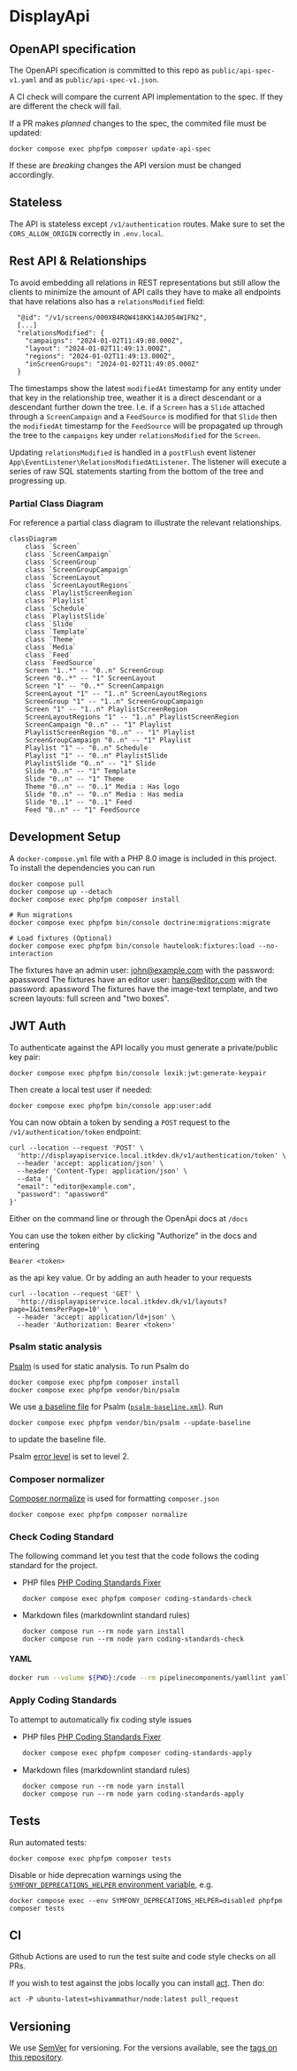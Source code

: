 # DisplayApi

## OpenAPI specification

The OpenAPI specification is committed to this repo as `public/api-spec-v1.yaml`
and as `public/api-spec-v1.json`.

A CI check will compare the current API implementation to the spec. If they
are different the check will fail.

If a PR makes _planned_ changes to the spec, the commited file must be updated:

```shell
docker compose exec phpfpm composer update-api-spec
```

If these are _breaking_ changes the API version must be changed accordingly.

## Stateless

The API is stateless except `/v1/authentication` routes.
Make sure to set the `CORS_ALLOW_ORIGIN` correctly in `.env.local`.

## Rest API & Relationships
To avoid embedding all relations in REST representations but still allow the clients to minimize the amount of API calls
they have to make all endpoints that have relations also has a `relationsModified` field:
```
  "@id": "/v1/screens/000XB4RQW418KK14AJ054W1FN2",
  [...]
  "relationsModified": {
    "campaigns": "2024-01-02T11:49:08.000Z",
    "layout": "2024-01-02T11:49:13.000Z",
    "regions": "2024-01-02T11:49:13.000Z",
    "inScreenGroups": "2024-01-02T11:49:05.000Z"
  }
```
The timestamps show the latest `modifiedAt` timestamp for any entity under that key in the relationship tree, weather it
is a direct descendant or a descendant further down the tree. I.e. if a `Screen` has a `Slide` attached through a
`ScreenCampaign` and a `FeedSource` is modified for that `Slide` then the `modifiedAt` timestamp for the `FeedSource`
will be propagated up through the tree to the `campaigns` key under `relationsModified` for the `Screen`.

Updating `relationsModified` is handled in a `postFlush` event listener `App\EventListener\RelationsModifiedAtListener`.
The listener will execute a series of raw SQL statements starting from the bottom of the tree and progressing up.

### Partial Class Diagram
For reference a partial class diagram to illustrate the relevant relationships.

```mermaid
classDiagram
    class `Screen`
    class `ScreenCampaign`
    class `ScreenGroup`
    class `ScreenGroupCampaign`
    class `ScreenLayout`
    class `ScreenLayoutRegions`
    class `PlaylistScreenRegion`
    class `Playlist`
    class `Schedule`
    class `PlaylistSlide`
    class `Slide`
    class `Template`
    class `Theme`
    class `Media`
    class `Feed`
    class `FeedSource`
    Screen "1..*" -- "0..n" ScreenGroup
    Screen "0..*" -- "1" ScreenLayout
    Screen "1" -- "0..*" ScreenCampaign
    ScreenLayout "1" -- "1..n" ScreenLayoutRegions
    ScreenGroup "1" -- "1..n" ScreenGroupCampaign
    Screen "1" -- "1..n" PlaylistScreenRegion
    ScreenLayoutRegions "1" -- "1..n" PlaylistScreenRegion
    ScreenCampaign "0..n" -- "1" Playlist
    PlaylistScreenRegion "0..n" -- "1" Playlist
    ScreenGroupCampaign "0..n" -- "1" Playlist
    Playlist "1" -- "0..n" Schedule
    Playlist "1" -- "0..n" PlaylistSlide
    PlaylistSlide "0..n" -- "1" Slide
    Slide "0..n" -- "1" Template
    Slide "0..n" -- "1" Theme
    Theme "0..n" -- "0..1" Media : Has logo
    Slide "0..n" -- "0..n" Media : Has media
    Slide "0..1" -- "0..1" Feed
    Feed "0..n" -- "1" FeedSource
```

## Development Setup

A `docker-compose.yml` file with a PHP 8.0 image is included in this project.
To install the dependencies you can run

```shell
docker compose pull
docker compose up --detach
docker compose exec phpfpm composer install

# Run migrations
docker compose exec phpfpm bin/console doctrine:migrations:migrate

# Load fixtures (Optional)
docker compose exec phpfpm bin/console hautelook:fixtures:load --no-interaction
```

The fixtures have an admin user: john@example.com with the password: apassword
The fixtures have an editor user: hans@editor.com with the password: apassword
The fixtures have the image-text template, and two screen layouts:
full screen and "two boxes".

## JWT Auth

To authenticate against the API locally you must generate a private/public key pair:

```shell
docker compose exec phpfpm bin/console lexik:jwt:generate-keypair
```

Then create a local test user if needed:

```shell
docker compose exec phpfpm bin/console app:user:add
```

You can now obtain a token by sending a `POST` request to the
`/v1/authentication/token` endpoint:

```curl
curl --location --request 'POST' \
  'http://displayapiservice.local.itkdev.dk/v1/authentication/token' \
  --header 'accept: application/json' \
  --header 'Content-Type: application/json' \
  --data '{
  "email": "editor@example.com",
  "password": "apassword"
}'
```

Either on the command line or through the OpenApi docs at `/docs`

You can use the token either by clicking "Authorize" in the docs and entering

```curl
Bearer <token>
```

as the api key value. Or by adding an auth header to your requests

```curl
curl --location --request 'GET' \
  'http://displayapiservice.local.itkdev.dk/v1/layouts?page=1&itemsPerPage=10' \
  --header 'accept: application/ld+json' \
  --header 'Authorization: Bearer <token>'
```

### Psalm static analysis

[Psalm](https://psalm.dev/) is used for static analysis. To run
Psalm do

```shell
docker compose exec phpfpm composer install
docker compose exec phpfpm vendor/bin/psalm
```

We use [a baseline file](https://psalm.dev/docs/running_psalm/dealing_with_code_issues/#using-a-baseline-file) for Psalm
([`psalm-baseline.xml`](psalm-baseline.xml)). Run

```shell
docker compose exec phpfpm vendor/bin/psalm --update-baseline
```

to update the baseline file.

Psalm [error level](https://psalm.dev/docs/running_psalm/error_levels/) is set
to level 2.

### Composer normalizer

[Composer normalize](https://github.com/ergebnis/composer-normalize) is used for
formatting `composer.json`

```shell
docker compose exec phpfpm composer normalize
```

### Check Coding Standard

The following command let you test that the code follows
the coding standard for the project.

* PHP files [PHP Coding Standards Fixer](https://cs.symfony.com/)

    ```shell
    docker compose exec phpfpm composer coding-standards-check
    ```

* Markdown files (markdownlint standard rules)

    ```shell
    docker compose run --rm node yarn install
    docker compose run --rm node yarn coding-standards-check
    ```

#### YAML

```sh
docker run --volume ${PWD}:/code --rm pipelinecomponents/yamllint yamllint config/api_platform
```

### Apply Coding Standards

To attempt to automatically fix coding style issues

* PHP files [PHP Coding Standards Fixer](https://cs.symfony.com/)

    ```sh
    docker compose exec phpfpm composer coding-standards-apply
    ```

* Markdown files (markdownlint standard rules)

    ```shell
    docker compose run --rm node yarn install
    docker compose run --rm node yarn coding-standards-apply
    ```

## Tests

Run automated tests:

```shell
docker compose exec phpfpm composer tests
```

Disable or hide deprecation warnings using the [`SYMFONY_DEPRECATIONS_HELPER` environment
variable](https://symfony.com/doc/current/components/phpunit_bridge.html#configuration), e.g.

```shell
docker compose exec --env SYMFONY_DEPRECATIONS_HELPER=disabled phpfpm composer tests
```

## CI

Github Actions are used to run the test suite and code style checks on all PRs.

If you wish to test against the jobs locally you can install [act](https://github.com/nektos/act).
Then do:

```shell
act -P ubuntu-latest=shivammathur/node:latest pull_request
```

## Versioning

We use [SemVer](http://semver.org/) for versioning.
For the versions available, see the
[tags on this repository](https://github.com/os2display/display-api-service/tags).
